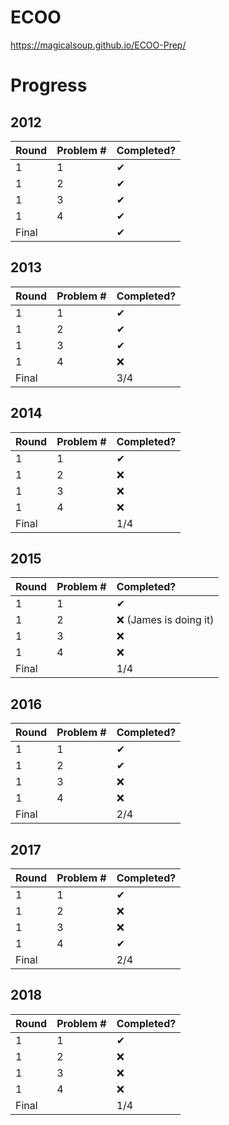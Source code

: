 # ECOO

https://magicalsoup.github.io/ECOO-Prep/

# Progress

## 2012
|Round|Problem #|Completed?|
|:----|:--------|:---------|
|  1  |    1    |    ✔    |
|  1  |    2    |    ✔    |
|  1  |    3    |    ✔    |
|  1  |    4    |    ✔    |
|Final|         |    ✔    |

## 2013
|Round|Problem #|Completed?|
|:----|:--------|:---------|
|  1  |    1    |    ✔    |
|  1  |    2    |    ✔    |
|  1  |    3    |    ✔    |
|  1  |    4    |   ❌    |
|Final|         |    3/4    |

## 2014
|Round|Problem #|Completed?|
|:----|:--------|:---------|
|  1  |    1    |    ✔    |
|  1  |    2    |    ❌    |
|  1  |    3    |   ❌    |
|  1  |    4    |   ❌    |
|Final|         |    1/4    |

## 2015
|Round|Problem #|Completed?|
|:----|:--------|:---------|
|  1  |    1    |    ✔    |
|  1  |    2    |    ❌ (James is doing it)    |
|  1  |    3    |   ❌    |
|  1  |    4    |   ❌    |
|Final|         |    1/4    |

## 2016
|Round|Problem #|Completed?|
|:----|:--------|:---------|
|  1  |    1    |    ✔    |
|  1  |    2    |    ✔    |
|  1  |    3    |   ❌    |
|  1  |    4    |   ❌    |
|Final|         |    2/4    |

## 2017
|Round|Problem #|Completed?|
|:----|:--------|:---------|
|  1  |    1    |    ✔    |
|  1  |    2    |    ❌    |
|  1  |    3    |   ❌    |
|  1  |    4    |   ✔     |
|Final|         |    2/4    |

## 2018
|Round|Problem #|Completed?|
|:----|:--------|:---------|
|  1  |    1    |     ✔  |
|  1  |    2    |    ❌    |
|  1  |    3    |   ❌    |
|  1  |    4    |   ❌    |
|Final|         |    1/4    |


